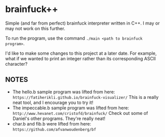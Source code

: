 # brainfuck++
Simple (and far from perfect) brainfuck interpreter written in C++. I may or may not work on this further.

To run the program, use the command `./main <path to brainfuck program>`.

I'd like to make some changes to this project at a later date. For example, what if we wanted to print an integer rather than its corresponding ASCII character?

## NOTES
-   The hello.b sample program was lifted from here: `https://fatiherikli.github.io/brainfuck-visualizer/` This is a really neat tool, and I encourage you to try it!
-   The impeccable.b sample program was lifted from here: `http://www.hevanet.com/cristofd/brainfuck/` Check out some of Daniel's other programs. They're really neat!
-   char.b and fib.b were lifted from here: `https://github.com/afvanwoudenberg/bf`

